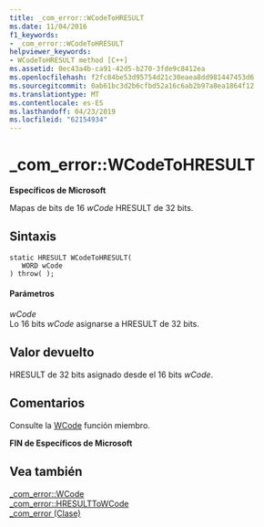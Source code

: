 ```yaml
---
title: _com_error::WCodeToHRESULT
ms.date: 11/04/2016
f1_keywords:
- _com_error::WCodeToHRESULT
helpviewer_keywords:
- WCodeToHRESULT method [C++]
ms.assetid: 0ec43a4b-ca91-42d5-b270-3fde9c8412ea
ms.openlocfilehash: f2fc84be53d95754d21c30eaea8dd981447453d6
ms.sourcegitcommit: 0ab61bc3d2b6cfbd52a16c6ab2b97a8ea1864f12
ms.translationtype: MT
ms.contentlocale: es-ES
ms.lasthandoff: 04/23/2019
ms.locfileid: "62154934"
---
```

# <a name="comerrorwcodetohresult"></a>_com_error::WCodeToHRESULT

**Específicos de Microsoft**

Mapas de bits de 16 *wCode* HRESULT de 32 bits.

## <a name="syntax"></a>Sintaxis

```
static HRESULT WCodeToHRESULT(
   WORD wCode
) throw( );
```

#### <a name="parameters"></a>Parámetros

*wCode*<br/>
Lo 16 bits *wCode* asignarse a HRESULT de 32 bits.

## <a name="return-value"></a>Valor devuelto

HRESULT de 32 bits asignado desde el 16 bits *wCode*.

## <a name="remarks"></a>Comentarios

Consulte la [WCode](../cpp/com-error-wcode.md) función miembro.

**FIN de Específicos de Microsoft**

## <a name="see-also"></a>Vea también

[_com_error::WCode](../cpp/com-error-wcode.md)<br/>
[_com_error::HRESULTToWCode](../cpp/com-error-hresulttowcode.md)<br/>
[_com_error (Clase)](../cpp/com-error-class.md)